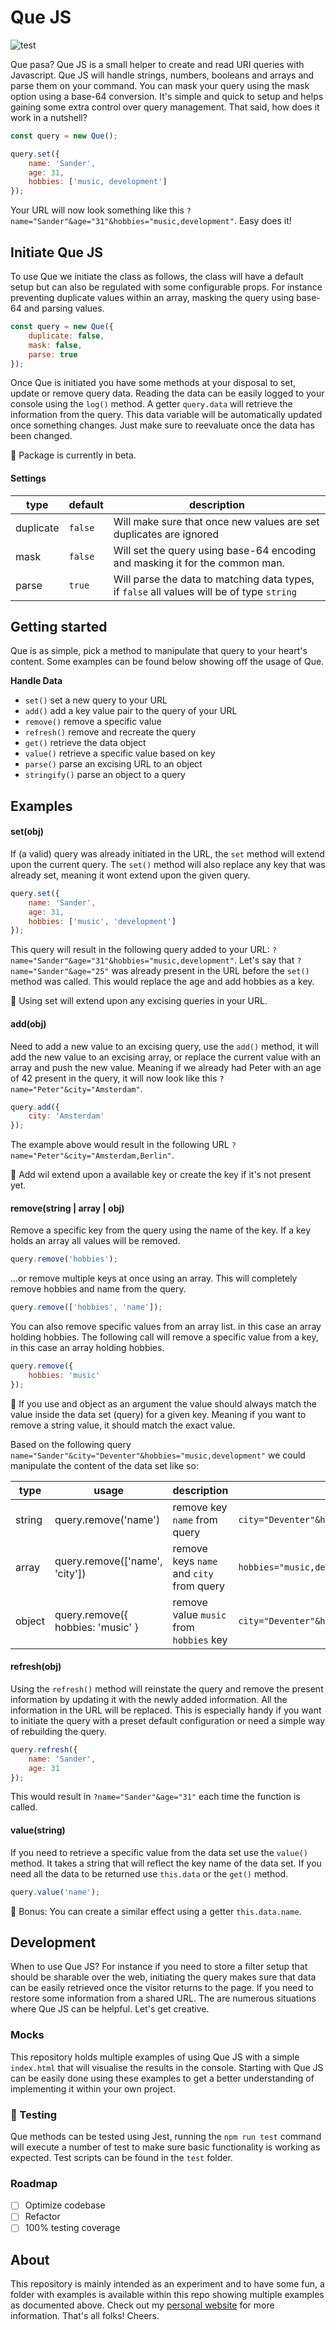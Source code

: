 # Que JS
![test](https://github.com/waxs/que/workflows/test/badge.svg?branch=master)

Que pasa? Que JS is a small helper to create and read URI queries with Javascript. Que JS will handle strings, numbers, booleans and arrays and parse them on your command. You can mask your query using the mask option using a base-64 conversion. It's simple and quick to setup and helps gaining some extra control over query management. That said, how does it work in a nutshell?

```javascript
const query = new Que();

query.set({
    name: 'Sander', 
    age: 31,
    hobbies: ['music, development']
});
```
Your URL will now look something like this `?name="Sander"&age="31"&hobbies="music,development"`. Easy does it!

## Initiate Que JS
To use Que we initiate the class as follows, the class will have a default setup but can also be regulated with some configurable props. For instance preventing duplicate values within an array, masking the query using base-64 and parsing values. 
```javascript
const query = new Que({
    duplicate: false,
    mask: false,
    parse: true
});
```
Once Que is initiated you have some methods at your disposal to set, update or remove query data. Reading the data can be easily logged to your console using the `log()` method. A getter `query.data` will retrieve the information from the query. This data variable will be automatically updated once something changes. Just make sure to reevaluate once the data has been changed. 

🚧 Package is currently in beta.

#### Settings
| type      	| default 	| description                                                                                |
|-----------	|---------	|--------------------------------------------------------------------------------------------	|
| duplicate 	| `false` 	| Will make sure that once new values are set duplicates are ignored                         	|
| mask      	| `false` 	| Will set the query using base-64 encoding and masking it for the common man.       	|
| parse     	| `true`  	| Will parse the data to matching data types, if `false` all values will be of type `string` 	|
 
## Getting started
Que is as simple, pick a method to manipulate that query to your heart's content. Some examples can be found below showing off the usage of Que. 
 
**Handle Data** 
* `set()` set a new query to your URL
* `add()` add a key value pair to the  query of your URL
* `remove()` remove a specific value
* `refresh()` remove and recreate the query
* `get()` retrieve the data object
* `value()` retrieve a specific value based on key
* `parse()` parse an excising URL to an object
* `stringify()` parse an object to a query
  
## Examples
#### set(obj)
If (a valid) query was already initiated in the URL, the `set` method will extend upon the current query. The `set()` method will also replace any key that was already set, meaning it wont extend upon the given query. 
```javascript
query.set({
    name: 'Sander',
    age: 31,
    hobbies: ['music', 'development']
});
```
This query will result in the following query added to your URL: `?name="Sander"&age="31"&hobbies="music,development"`. Let's say that `?name="Sander"&age="25"` was already present in the URL before the `set()` method was called. This would replace the age and add hobbies as a key. 

👀 Using set will extend upon any excising queries in your URL.

#### add(obj)
Need to add a new value to an excising query, use the `add()` method, it will add the new value to an excising array, or replace the current value with an array and push the new value. Meaning if we already had Peter with an age of 42 present in the query, it will now look like this `?name="Peter"&city="Amsterdam"`. 
```javascript
query.add({
    city: 'Amsterdam'
});
```
The example above would result in the following URL `?name="Peter"&city="Amsterdam,Berlin"`.

👀 Add wil extend upon a available key or create the key if it's not present yet. 

#### remove(string | array | obj)
Remove a specific key from the query using the name of the key. If a key holds an array all values will be removed.
```javascript
query.remove('hobbies');
```
...or remove multiple keys at once using an array. This will completely remove hobbies and name from the query.
```javascript
query.remove(['hobbies', 'name']);
```
You can also remove specific values from an array list. in this case an array holding hobbies. The following call will remove a specific value from a key, in this case an array holding hobbies. 
```javascript
query.remove({
    hobbies: 'music'
});
```
👀 If you use and object as an argument the value should always match the value inside the data set (query) for a given key. Meaning if you want to remove a string value, it should match the exact value.

Based on the following query `name="Sander"&city="Deventer"&hobbies="music,development"` we could manipulate the content of the data set like so:

| type   	| usage                                               	| description                              	| output                                         	|
|--------	|-----------------------------------------------------	|------------------------------------------	|------------------------------------------------	|
| string 	| query.remove('name')             	| remove key `name` from query             	| `city="Deventer"&hobbies="music,development"` 	|
| array  	| query.remove(['name', 'city'])   	| remove keys `name` and `city` from query 	| `hobbies="music,development"`                 	|
| object 	| query.remove({ hobbies: 'music' }	| remove value `music` from `hobbies` key  	| `city="Deventer"&hobbies="music,development"` 	|

#### refresh(obj)
Using the `refresh()` method will reinstate the query and remove the present information by updating it with the newly added information. All the information in the URL will be replaced. This is especially handy if you want to initiate the query with a preset default configuration or need a simple way of rebuilding the query. 
```javascript
query.refresh({
    name: 'Sander',
    age: 31
});
```
This would result in `?name="Sander"&age="31"` each time the function is called. 

#### value(string)
If you need to retrieve a specific value from the data set use the `value()` method. It takes a string that will reflect the key name of the data set. If you need all the data to be returned use `this.data` or the `get()` method. 
```javascript
query.value('name');
```
👀 Bonus: You can create a similar effect using a getter `this.data.name`.

## Development
When to use Que JS? For instance if you need to store a filter setup that should be sharable over the web, initiating the query makes sure that data can be easily retrieved once the visitor returns to the page. If you need to restore some information from a shared URL. The are numerous situations where Que JS can be helpful. Let's get creative.
    
### Mocks
This repository holds multiple examples of using Que JS with a simple `index.html` that will visualise the results in the console. Starting with Que JS can be easily done using these examples to get a better understanding of  implementing it within your own project. 

### 🚧 Testing
Que methods can be tested using Jest, running the `npm run test` command will execute a number of test to make sure basic functionality is working as expected. Test scripts can be found in the `test` folder.  

### Roadmap
- [ ] Optimize codebase
- [ ] Refactor
- [ ] 100% testing coverage

## About
This repository is mainly intended as an experiment and to have some fun, a folder with examples is available within this repo showing multiple examples as documented above. Check out my [personal website](http://sanderhidding.nl) for more information. That's all folks! Cheers. 